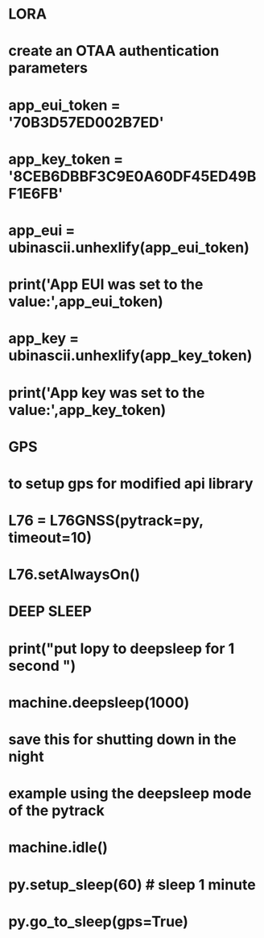 
# LORA

# create an OTAA authentication parameters
# app_eui_token = '70B3D57ED002B7ED'
# app_key_token = '8CEB6DBBF3C9E0A60DF45ED49BF1E6FB'
# app_eui = ubinascii.unhexlify(app_eui_token)
# print('App EUI was set to the value:',app_eui_token)
# app_key = ubinascii.unhexlify(app_key_token)
# print('App key was set to the value:',app_key_token)





# GPS

# to setup gps for modified api library  
# L76 = L76GNSS(pytrack=py, timeout=10)
# L76.setAlwaysOn()





# DEEP SLEEP

# print("put lopy to deepsleep for 1 second ")
# machine.deepsleep(1000)

# save this for shutting down in the night
# example using the deepsleep mode of the pytrack
# machine.idle()
# py.setup_sleep(60) # sleep 1 minute
# py.go_to_sleep(gps=True)